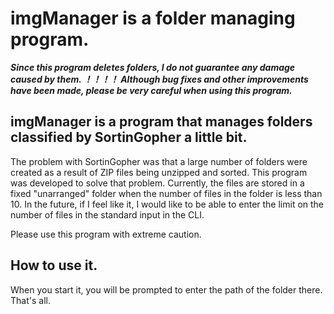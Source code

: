 # imgManager is a folder managing program.

***Since this program deletes folders, I do not guarantee any damage caused by them. ！！！！
Although bug fixes and other improvements have been made, please be very careful when using this program.***

## imgManager is a program that manages folders classified by SortinGopher a little bit.

The problem with SortinGopher was that a large number of folders were created as a result of ZIP files being unzipped and sorted.
This program was developed to solve that problem.
Currently, the files are stored in a fixed "unarranged" folder when the number of files in the folder is less than 10.
In the future, if I feel like it, I would like to be able to enter the limit on the number of files in the standard input in the CLI.

Please use this program with extreme caution.


## How to use it.

When you start it, you will be prompted to enter the path of the folder there.
That's all.
